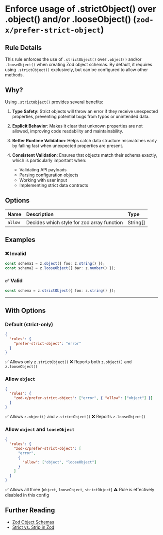 # Enforce usage of .strictObject() over .object() and/or .looseObject() (`zod-x/prefer-strict-object`)

<!-- end auto-generated rule header -->

## Rule Details

This rule enforces the use of `.strictObject()` over `.object()` and/or `.looseObject()` when creating Zod object schemas.
By default, it requires using `.strictObject()` exclusively, but can be configured to allow other methods.

## Why?

Using `.strictObject()` provides several benefits:

1. **Type Safety**: Strict objects will throw an error if they receive unexpected properties, preventing potential bugs from typos or unintended data.

2. **Explicit Behavior**: Makes it clear that unknown properties are not allowed, improving code readability and maintainability.

3. **Better Runtime Validation**: Helps catch data structure mismatches early by failing fast when unexpected properties are present.

4. **Consistent Validation**: Ensures that objects match their schema exactly, which is particularly important when:
   - Validating API payloads
   - Parsing configuration objects
   - Working with user input
   - Implementing strict data contracts

## Options

<!-- begin auto-generated rule options list -->

| Name    | Description                                | Type     |
| :------ | :----------------------------------------- | :------- |
| `allow` | Decides which style for zod array function | String[] |

<!-- end auto-generated rule options list -->

## Examples

### ❌ Invalid

```ts
const schema1 = z.object({ foo: z.string() });
const schema2 = z.looseObject({ bar: z.number() });
```

### ✅ Valid

```ts
const schema = z.strictObject({ foo: z.string() });
```

---

## With Options

### Default (strict-only)

```json
{
  "rules": {
    "prefer-strict-object": "error"
  }
}
```

✅ Allows only `z.strictObject()`
❌ Reports both `z.object()` and `z.looseObject()`

### Allow `object`

```json
{
  "rules": {
    "zod-x/prefer-strict-object": ["error", { "allow": ["object"] }]
  }
}
```

✅ Allows `z.object()` and `z.strictObject()`
❌ Reports `z.looseObject()`

### Allow `object` and `looseObject`

```json
{
  "rules": {
    "zod-x/prefer-strict-object": [
      "error",
      {
        "allow": ["object", "looseObject"]
      }
    ]
  }
}
```

✅ Allows all three (`object`, `looseObject`, `strictObject`)
⚠️ Rule is effectively disabled in this config

## Further Reading

- [Zod Object Schemas](https://zod.dev/?id=objects)
- [Strict vs. Strip in Zod](https://zod.dev/?id=strict)
